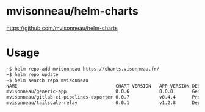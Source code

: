 # mvisonneau/helm-charts

https://github.com/mvisonneau/helm-charts

# Usage

```bash
~$ helm repo add mvisonneau https://charts.visonneau.fr/
~$ helm repo update
~$ helm search repo mvisonneau
NAME                                   	CHART VERSION	APP VERSION	DESCRIPTION
mvisonneau/generic-app                 	0.0.6        	0.0.0      	Generic Application Chart
mvisonneau/gitlab-ci-pipelines-exporter	0.0.7        	v0.4.4     	Prometheus / OpenMetrics exporter for GitLab CI...
mvisonneau/tailscale-relay             	0.0.1        	v1.2.8     	Deploy a tailscale relay on top of kubernetes
```

